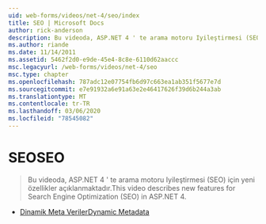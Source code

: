 ```yaml
---
uid: web-forms/videos/net-4/seo/index
title: SEO | Microsoft Docs
author: rick-anderson
description: Bu videoda, ASP.NET 4 ' te arama motoru Iyileştirmesi (SEO) için yeni özellikler açıklanmaktadır.
ms.author: riande
ms.date: 11/14/2011
ms.assetid: 5462f2d0-e9de-45e4-8c8e-6110d62aaccc
msc.legacyurl: /web-forms/videos/net-4/seo
msc.type: chapter
ms.openlocfilehash: 787adc12e07754fb6d97c663ea1ab351f5677e7d
ms.sourcegitcommit: e7e91932a6e91a63e2e46417626f39d6b244a3ab
ms.translationtype: MT
ms.contentlocale: tr-TR
ms.lasthandoff: 03/06/2020
ms.locfileid: "78545082"
---
```

# <a name="seo"></a><span data-ttu-id="5e726-103">SEO</span><span class="sxs-lookup"><span data-stu-id="5e726-103">SEO</span></span>

> <span data-ttu-id="5e726-104">Bu videoda, ASP.NET 4 ' te arama motoru Iyileştirmesi (SEO) için yeni özellikler açıklanmaktadır.</span><span class="sxs-lookup"><span data-stu-id="5e726-104">This video describes new features for Search Engine Optimization (SEO) in ASP.NET 4.</span></span>

- [<span data-ttu-id="5e726-105">Dinamik Meta Veriler</span><span class="sxs-lookup"><span data-stu-id="5e726-105">Dynamic Metadata</span></span>](aspnet-4-quick-hit-dynamic-metadata.md)
